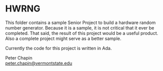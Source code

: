 
HWRNG
=====

This folder contains a sample Senior Project to build a hardware random number generator.
Because it is a sample, it is not critical that it ever be completed. That said, the result of
this project would be a useful product. Also a complete project might serve as a better sample.

Currently the code for this project is written in Ada.

Peter Chapin  
peter.chapin@vermontstate.edu  

